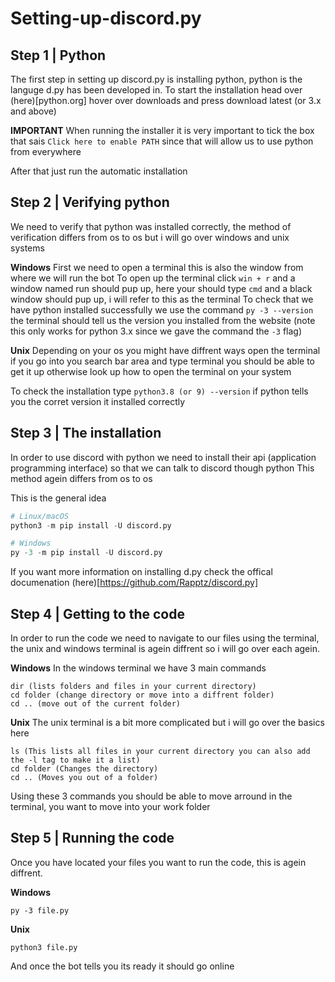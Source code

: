 # Setting-up-discord.py

## Step 1 | Python
The first step in setting up discord.py is installing python, python is the languge d.py has been developed in. To start the installation head over (here)[python.org] hover over downloads and press download latest (or 3.x and above)

**IMPORTANT** When running the installer it is very important to tick the box that sais `Click here to enable PATH` since that will allow us to use python from everywhere 

After that just run the automatic installation

## Step 2 | Verifying python
We need to verify that python was installed correctly, the method of verification differs from os to os but i will go over windows and unix systems

**Windows**
First we need to open a terminal this is also the window from where we will run the bot
To open up the terminal click `win + r` and a window named run should pup up, here your should type `cmd` and a black window should pup up, i will refer to this as the terminal
To check that we have python installed successfully we use the command `py -3 --version` the terminal should tell us the version you installed from the website (note this only works for python 3.x since we gave the command the `-3` flag)

**Unix**
Depending on your os you might have diffrent ways open the terminal if you go into you search bar area and type terminal you should be able to get it up otherwise look up how to open the terminal on your system

To check the installation type `python3.8 (or 9) --version` if python tells you the corret version it installed correctly

## Step 3 | The installation
In order to use discord with python we need to install their api (application programming interface) so that we can talk to discord though python
This method agein differs from os to os

This is the general idea
```py
# Linux/macOS
python3 -m pip install -U discord.py

# Windows
py -3 -m pip install -U discord.py
```
If you want more information on installing d.py check the offical documenation (here)[https://github.com/Rapptz/discord.py]

## Step 4 | Getting to the code
In order to run the code we need to navigate to our files using the terminal, the unix and windows terminal is agein diffrent so i will go over each agein.

**Windows**
In the windows terminal we have 3 main commands
```
dir (lists folders and files in your current directory)
cd folder (change directory or move into a diffrent folder)
cd .. (move out of the current folder)
```

**Unix**
The unix terminal is a bit more complicated but i will go over the basics here
```
ls (This lists all files in your current directory you can also add the -l tag to make it a list)
cd folder (Changes the directory)
cd .. (Moves you out of a folder)
```
Using these 3 commands you should be able to move arround in the terminal, you want to move into your work folder 

## Step 5 | Running the code
Once you have located your files you want to run the code, this is agein diffrent.

**Windows**
```
py -3 file.py
```

**Unix**
```
python3 file.py
```

And once the bot tells you its ready it should go online
